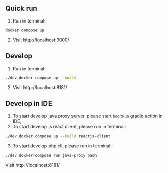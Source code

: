 ## Quick run

1. Run in terminal:
```bash
docker compose up 
```
2. Visit http://localhost:3000/

## Develop

1. Run in terminal:
```bash
./dev docker compose up --build
```
2. Visit http://localhost:8181/


## Develop in IDE

1. To start develop java proxy server, please start `bootRun` gradle action in IDE,
2. To start develop js react client, please run in terminal:
```bash
./dev docker compose up --build reactjs-client 
```
3. To start develop php cli, please run in terminal:
```bash
./dev docker-compose run java-proxy bash 
```

Visit http://localhost:8181/
